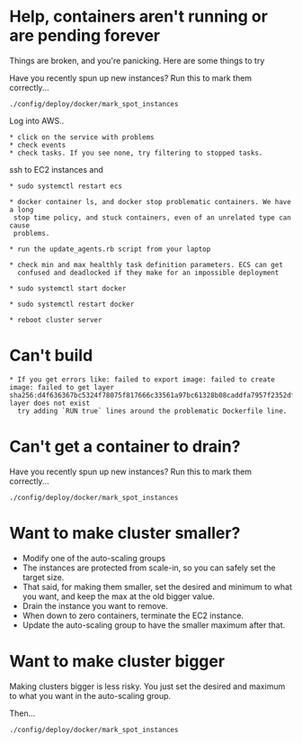 # Help, containers aren't running or are pending forever

  Things are broken, and you're panicking. Here are some things to try

  Have you recently spun up new instances? Run this to mark them correctly...

  `./config/deploy/docker/mark_spot_instances`

  Log into AWS..

    * click on the service with problems
    * check events
    * check tasks. If you see none, try filtering to stopped tasks.

  ssh to EC2 instances and

    * sudo systemctl restart ecs

    * docker container ls, and docker stop problematic containers. We have a long
     stop time policy, and stuck containers, even of an unrelated type can cause
     problems.

    * run the update_agents.rb script from your laptop

    * check min and max healthly task definition parameters. ECS can get
      confused and deadlocked if they make for an impossible deployment

    * sudo systemctl start docker

    * sudo systemctl restart docker

    * reboot cluster server


# Can't build

    * If you get errors like: failed to export image: failed to create image: failed to get layer sha256:d4f636367bc5324f78075f817666c33561a97bc61328b08caddfa7957f2352df: layer does not exist
      try adding `RUN true` lines around the problematic Dockerfile line.

# Can't get a container to drain?

  Have you recently spun up new instances? Run this to mark them correctly...

  `./config/deploy/docker/mark_spot_instances`

# Want to make cluster smaller?

  * Modify one of the auto-scaling groups
  * The instances are protected from scale-in, so you can safely set the target
    size.
  * That said, for making them smaller, set the desired and minimum to what you
    want, and keep the max at the old bigger value.
  * Drain the instance you want to remove.
  * When down to zero containers, terminate the EC2 instance.
  * Update the auto-scaling group to have the smaller maximum after that.

# Want to make cluster bigger

  Making clusters bigger is less risky. You just set the desired and maximum to
  what you want in the auto-scaling group.

  Then...

  `./config/deploy/docker/mark_spot_instances`
